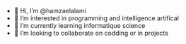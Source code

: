 - 👋 Hi, I’m @hamzaelalami
- 👀 I’m interested in programming and intelligence artifical
- 🌱 I’m currently learning informatique science
- 💞️ I’m looking to collaborate on codding or in projects


<!---
hamzaelalami/hamzaelalami is a ✨ special ✨ repository because its `README.md` (this file) appears on your GitHub profile.
You can click the Preview link to take a look at your changes.
--->
